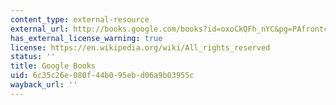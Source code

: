 ```yaml
---
content_type: external-resource
external_url: http://books.google.com/books?id=oxoCkQFh_nYC&pg=PAfrontcover
has_external_license_warning: true
license: https://en.wikipedia.org/wiki/All_rights_reserved
status: ''
title: Google Books
uid: 6c35c26e-080f-44b0-95eb-d06a9b03955c
wayback_url: ''
---
```

